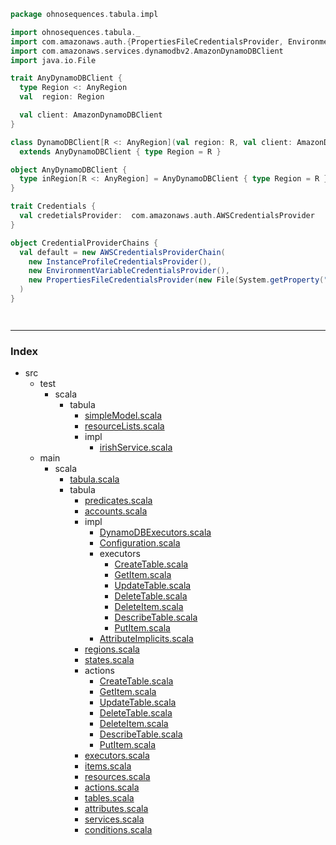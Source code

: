
```scala
package ohnosequences.tabula.impl

import ohnosequences.tabula._
import com.amazonaws.auth.{PropertiesFileCredentialsProvider, EnvironmentVariableCredentialsProvider, InstanceProfileCredentialsProvider, AWSCredentialsProviderChain}
import com.amazonaws.services.dynamodbv2.AmazonDynamoDBClient
import java.io.File

trait AnyDynamoDBClient {
  type Region <: AnyRegion
  val  region: Region

  val client: AmazonDynamoDBClient
}

class DynamoDBClient[R <: AnyRegion](val region: R, val client: AmazonDynamoDBClient) 
  extends AnyDynamoDBClient { type Region = R }

object AnyDynamoDBClient {
  type inRegion[R <: AnyRegion] = AnyDynamoDBClient { type Region = R }
}

trait Credentials {
  val credetialsProvider:  com.amazonaws.auth.AWSCredentialsProvider
}

object CredentialProviderChains {
  val default = new AWSCredentialsProviderChain(
    new InstanceProfileCredentialsProvider(),
    new EnvironmentVariableCredentialsProvider(),
    new PropertiesFileCredentialsProvider(new File(System.getProperty("user.home"), "credentials").getPath)
  )
}




```


------

### Index

+ src
  + test
    + scala
      + tabula
        + [simpleModel.scala][test/scala/tabula/simpleModel.scala]
        + [resourceLists.scala][test/scala/tabula/resourceLists.scala]
        + impl
          + [irishService.scala][test/scala/tabula/impl/irishService.scala]
  + main
    + scala
      + [tabula.scala][main/scala/tabula.scala]
      + tabula
        + [predicates.scala][main/scala/tabula/predicates.scala]
        + [accounts.scala][main/scala/tabula/accounts.scala]
        + impl
          + [DynamoDBExecutors.scala][main/scala/tabula/impl/DynamoDBExecutors.scala]
          + [Configuration.scala][main/scala/tabula/impl/Configuration.scala]
          + executors
            + [CreateTable.scala][main/scala/tabula/impl/executors/CreateTable.scala]
            + [GetItem.scala][main/scala/tabula/impl/executors/GetItem.scala]
            + [UpdateTable.scala][main/scala/tabula/impl/executors/UpdateTable.scala]
            + [DeleteTable.scala][main/scala/tabula/impl/executors/DeleteTable.scala]
            + [DeleteItem.scala][main/scala/tabula/impl/executors/DeleteItem.scala]
            + [DescribeTable.scala][main/scala/tabula/impl/executors/DescribeTable.scala]
            + [PutItem.scala][main/scala/tabula/impl/executors/PutItem.scala]
          + [AttributeImplicits.scala][main/scala/tabula/impl/AttributeImplicits.scala]
        + [regions.scala][main/scala/tabula/regions.scala]
        + [states.scala][main/scala/tabula/states.scala]
        + actions
          + [CreateTable.scala][main/scala/tabula/actions/CreateTable.scala]
          + [GetItem.scala][main/scala/tabula/actions/GetItem.scala]
          + [UpdateTable.scala][main/scala/tabula/actions/UpdateTable.scala]
          + [DeleteTable.scala][main/scala/tabula/actions/DeleteTable.scala]
          + [DeleteItem.scala][main/scala/tabula/actions/DeleteItem.scala]
          + [DescribeTable.scala][main/scala/tabula/actions/DescribeTable.scala]
          + [PutItem.scala][main/scala/tabula/actions/PutItem.scala]
        + [executors.scala][main/scala/tabula/executors.scala]
        + [items.scala][main/scala/tabula/items.scala]
        + [resources.scala][main/scala/tabula/resources.scala]
        + [actions.scala][main/scala/tabula/actions.scala]
        + [tables.scala][main/scala/tabula/tables.scala]
        + [attributes.scala][main/scala/tabula/attributes.scala]
        + [services.scala][main/scala/tabula/services.scala]
        + [conditions.scala][main/scala/tabula/conditions.scala]

[test/scala/tabula/simpleModel.scala]: ../../../../test/scala/tabula/simpleModel.scala.md
[test/scala/tabula/resourceLists.scala]: ../../../../test/scala/tabula/resourceLists.scala.md
[test/scala/tabula/impl/irishService.scala]: ../../../../test/scala/tabula/impl/irishService.scala.md
[main/scala/tabula.scala]: ../../tabula.scala.md
[main/scala/tabula/predicates.scala]: ../predicates.scala.md
[main/scala/tabula/accounts.scala]: ../accounts.scala.md
[main/scala/tabula/impl/DynamoDBExecutors.scala]: DynamoDBExecutors.scala.md
[main/scala/tabula/impl/Configuration.scala]: Configuration.scala.md
[main/scala/tabula/impl/executors/CreateTable.scala]: executors/CreateTable.scala.md
[main/scala/tabula/impl/executors/GetItem.scala]: executors/GetItem.scala.md
[main/scala/tabula/impl/executors/UpdateTable.scala]: executors/UpdateTable.scala.md
[main/scala/tabula/impl/executors/DeleteTable.scala]: executors/DeleteTable.scala.md
[main/scala/tabula/impl/executors/DeleteItem.scala]: executors/DeleteItem.scala.md
[main/scala/tabula/impl/executors/DescribeTable.scala]: executors/DescribeTable.scala.md
[main/scala/tabula/impl/executors/PutItem.scala]: executors/PutItem.scala.md
[main/scala/tabula/impl/AttributeImplicits.scala]: AttributeImplicits.scala.md
[main/scala/tabula/regions.scala]: ../regions.scala.md
[main/scala/tabula/states.scala]: ../states.scala.md
[main/scala/tabula/actions/CreateTable.scala]: ../actions/CreateTable.scala.md
[main/scala/tabula/actions/GetItem.scala]: ../actions/GetItem.scala.md
[main/scala/tabula/actions/UpdateTable.scala]: ../actions/UpdateTable.scala.md
[main/scala/tabula/actions/DeleteTable.scala]: ../actions/DeleteTable.scala.md
[main/scala/tabula/actions/DeleteItem.scala]: ../actions/DeleteItem.scala.md
[main/scala/tabula/actions/DescribeTable.scala]: ../actions/DescribeTable.scala.md
[main/scala/tabula/actions/PutItem.scala]: ../actions/PutItem.scala.md
[main/scala/tabula/executors.scala]: ../executors.scala.md
[main/scala/tabula/items.scala]: ../items.scala.md
[main/scala/tabula/resources.scala]: ../resources.scala.md
[main/scala/tabula/actions.scala]: ../actions.scala.md
[main/scala/tabula/tables.scala]: ../tables.scala.md
[main/scala/tabula/attributes.scala]: ../attributes.scala.md
[main/scala/tabula/services.scala]: ../services.scala.md
[main/scala/tabula/conditions.scala]: ../conditions.scala.md